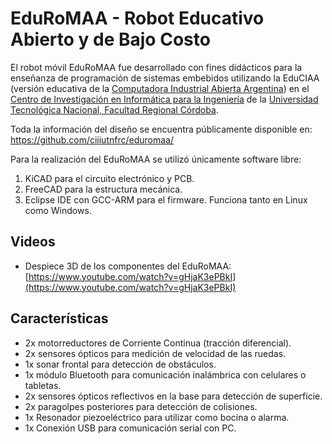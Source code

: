 # EduRoMAA - Robot Educativo Abierto y de Bajo Costo

El robot móvil EduRoMAA fue desarrollado con fines didácticos para la enseñanza de programación de sistemas embebidos utilizando la EduCIAA (versión educativa de la [Computadora Industrial Abierta Argentina](http://www.proyecto-ciaa.com.ar/)) en el [Centro de Investigación en Informática para la Ingeniería](http://ciii.frc.utn.edu.ar/PublicacionesCIII) de la [Universidad Tecnológica Nacional, Facultad Regional Córdoba](https://www.frc.utn.edu.ar/). 

Toda la información del diseño se encuentra públicamente disponible en: https://github.com/ciiiutnfrc/eduromaa/ 

Para la realización del EduRoMAA se utilizó únicamente software libre: 
1. KiCAD para el circuito electrónico y PCB.
2. FreeCAD para la estructura mecánica.
3. Eclipse IDE con GCC-ARM para el firmware. Funciona tanto en Linux como Windows.


## Videos

* Despiece 3D de los componentes del EduRoMAA: [https://www.youtube.com/watch?v=gHjaK3ePBkI](https://www.youtube.com/watch?v=gHjaK3ePBkI)

## Características

* 2x motorreductores de Corriente Continua (tracción diferencial).
* 2x sensores ópticos para medición de velocidad de las ruedas.
* 1x sonar frontal para detección de obstáculos.
* 1x módulo Bluetooth para comunicación inalámbrica con celulares o tabletas.
* 2x sensores ópticos reflectivos en la base para detección de superficie.
* 2x paragolpes posteriores para detección de colisiones.
* 1x Resonador piezoeléctrico para utilizar como bocina o alarma.
* 1x Conexión USB para comunicación serial con PC.

